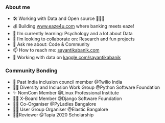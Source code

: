 <!--
![Alt Text](https://emojis.slackmojis.com/emojis/images/1497901371/2453/alert.gif)
## Don't waste time....   
-->
<!--
**sayantikabanik/sayantikabanik** is a ✨ _special_ ✨ repository because its `README.md` (this file) appears on your GitHub profile.
-->
### About me
- 🛠 Working with Data and Open source 🙋🏻‍♀️ 
- 💰 Building www.eaze4u.com where banking meets eaze!
- 🌱 I’m currently learning: Psychology and a lot about Data 
- 👯 I’m looking to collaborate on: Research and fun projects
- 💬 Ask me about: Code & Community
- 📫 How to reach me: [sayantikabanik.com](https://www.sayantikabanik.com)
- 💭 Working with data on [kaggle.com/sayantikabanik](https://www.kaggle.com/sayantikabanik)

### Community Bonding
- 🌟 Past India inclusion council member @Twilio India
- ✌🏽 Diversity and Inclusion Work Group @Python Software Foundation
- ✨ NomCom Member @Linux Professional Institute
- 💪🏽 X-Board Member @Django Software Foundation
- ✌🏽 Co-Organiser @PyLadies Bangalore
- 🙌🏽 User Group Organiser @Elastic Bangalore 
- ✌🏽Reviewer @Tapia 2020 Scholarship

